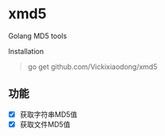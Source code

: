 # xmd5
Golang MD5 tools

Installation
> go get github.com/Vickixiaodong/xmd5

## 功能
- [x] 获取字符串MD5值
- [x] 获取文件MD5值